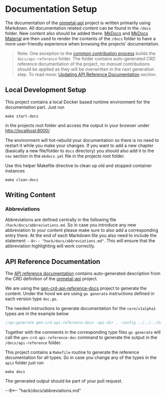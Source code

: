 # Documentation Setup

The documentation of the [onmetal-api](https://github.com/onmetal/onmetal-api) project is written primarily using Markdown. 
All documentation related content can be found in the `/docs` folder. New content  also should be added there. 
[MkDocs](https://www.mkdocs.org/) and [MkDocs Material](https://squidfunk.github.io/mkdocs-material/) are then used to  render the contents of the `/docs` folder to have a more user-friendly experience when browsing the projects' documentation.

> Note:  One exception to the [common contribution process](/development/contribution/#steps-to-contribute) builds  the `docs/api-reference` folder. 
The folder contains auto-generated CRD reference documentation of the project,  no _manual_ contributions should be applied as they will be overwritten in the next generation step.
To read more:  [Updating API Reference Documentation](#api-reference-documentation) section.

## Local Development Setup

This project contains a local Docker based runtime environment for the documentation part. Just run

```shell
make start-docs
```

in the projects root folder and access the output in your browser under <http://localhost:8000/>

The environment will hot-rebuild your documentation  so there is no need to restart it while you make your changes.
If you want to add a new chapter (basically a new file/folder to `docs` directory) you should also add it to the `nav` section in the `mkdocs.yml` file in the projects root folder.

Use this helper Makefile directive to clean up old and stopped container instances 

```shell
make clean-docs
```

## Writing Content

### Abbreviations

Abbreviations are defined centrally in the following file `/hack/docs/abbreviations.md`. So in case you introduce any 
new abbreviation to your content please make sure to also add a corresponding entry there. At the end of each Markdown
file you also need to include the statement `--8<-- "hack/docs/abbreviations.md"`. This will ensure that the abbreviation
highlighting will work correctly.

## API Reference Documentation

The [API reference documentation](/api-reference/overview/) contains auto-generated description from the CRD definition of the [onmetal-api](https://github.com/onmetal/onmetal-api) project.

We are using the [gen-crd-api-reference-docs](https://github.com/ahmetb/gen-crd-api-reference-docs) project
to generate the content. Under the hood we are using `go generate` instructions defined in each version type
`doc.go`.

The needed instructions to generate documentation for the `core/v1alpha1` types are  in the example below 

```go
//go:generate gen-crd-api-reference-docs -api-dir . -config ../../../hack/api-reference/core-config.json -template-dir ../../../hack/api-reference/template -out-file ../../../docs/api-reference/core.md
```

Together with the comments in the corresponding type files `go generate` will call the `gen-crd-api-reference-doc` command
to generate the output in the `/docs/api-reference` folder.

This project contains a `Makefile` routine to generate the reference documentation for all types. So in case you change 
any of the types in the `apis` folder just run

```shell
make docs
```

The generated output should be part of your pull request.

--8<-- "hack/docs/abbreviations.md"